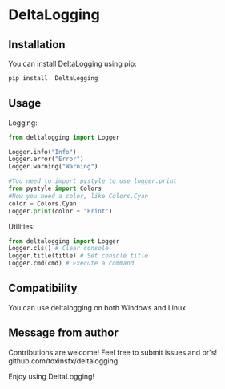 # DeltaLogging

##  Installation
You can install DeltaLogging using pip:
```bash
pip install  DeltaLogging
```
## Usage
Logging:
```python
from deltalogging import Logger

Logger.info("Info")
Logger.error("Error")
Logger.warning("Warning")

#You need to import pystyle to use logger.print
from pystyle import Colors
#Now you need a color, like Colors.Cyan
color = Colors.Cyan
Logger.print(color + "Print")
```
Utilities:
```python
from deltalogging import Logger
Logger.cls() # Clear console
Logger.title(title) # Set console title
Logger.cmd(cmd) # Execute a command
```
## Compatibility
You can use deltalogging on both Windows and Linux.

## Message from author
Contributions are welcome! Feel free to submit issues and pr's! github.com/toxinsfx/deltalogging

Enjoy using DeltaLogging!







